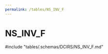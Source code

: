 ```yaml
---
permalink: /tables/NS_INV_F
---
```

# NS_INV_F
<!-- SPDX-License-Identifier: MPL-2.0 -->

<!-- ATTENTION : Ne pas supprimer ou modifier la ligne ci-dessous -->
#include "tables/.schemas/DCIRS/NS_INV_F.md"
<!-- ATTENTION : Ne pas supprimer ou modifier la ligne ci-dessus -->
